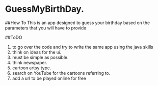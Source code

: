 # GuessMyBirthDay.
##How To
  This is an app designed to guess your birthday based on the parameters that you will have to provide
  
##ToDO
1. to go over the code and try to write the same app using the java skills
2. think on ideas for the ui.
3. must be simple as possible.
4. think newspaper.
5. cartoon artsy type.
6. search on YouTube for the cartoons referring to.
7. add a url to be played online for free

